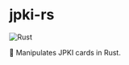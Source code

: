# jpki-rs
![Rust](https://github.com/siketyan/jpki-rs/workflows/Rust/badge.svg)

🔐 Manipulates JPKI cards in Rust.

